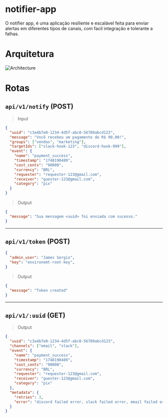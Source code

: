 # notifier-app

O notifier app, é uma aplicação resiliente e escalável feita para enviar alertas em diferentes tipos de canais, com facil integração e tolerante a falhas.

# Arquitetura

![Architecture](https://i.imgur.com/MeWpSLM.gif)


# Rotas

## `api/v1/notify` (POST)
> Input
```json
{
  "uuid": "c3a4b7e0-1234-4d5f-abc0-56789abcd123",
  "message": "Você recebeu um pagamento de R$ 90,00!",
  "groups": ["vendas", "marketing"],
  "targetIds": ["slack-hook-123", "discord-hook-999"],
  "event": {
    "name": "payment_success",
    "timestamp": "1748190489",
    "cost_cents": "90000",
    "currency": "BRL",
    "requester": "requester-123@gmail.com",
    "receiver": "guester-123@gmail.com",
    "category": "pix"
  }
}
```

> Output
```json
{
  "message": "Sua mensagem <uuid> foi enviada com sucesso."
}
```
---

## `api/v1/token` (POST)
```json
{
  "admin_user": "James Sergio",
  "key": "environemt-root-key",
}
```

> Output
```json
{
  "message": "Token created"
}
```
---

## `api/v1/:uuid` (GET)
> Output
```json
{
  "uuid": "c3a4b7e0-1234-4d5f-abc0-56789abcd123",
  "channels": ["email", "slack"],
  "event": {
    "name": "payment_success",
    "timestamp": "1748190489",
    "cost_cents": "90000",
    "currency": "BRL",
    "requester": "requester-123@gmail.com",
    "receiver": "guester-123@gmail.com",
    "category": "pix"
  },
  "metadata": {
    "retries": 3,
    "error": "discord failed error, slack failed error, email failed error",
  }
}
```


